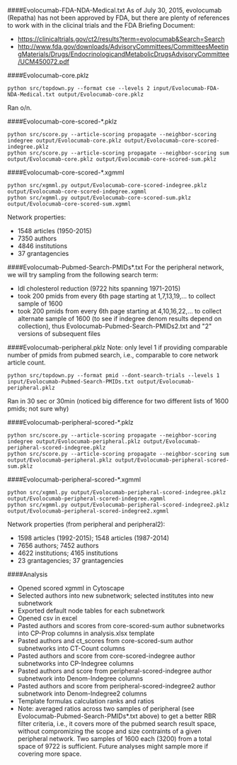 ####Evolocumab-FDA-NDA-Medical.txt
As of July 30, 2015, evolocumab (Repatha) has not been approved by FDA, but there are plenty of references to work with in the clicinal trials and the FDA Briefing Document:
* https://clinicaltrials.gov/ct2/results?term=evolocumab&Search=Search
* http://www.fda.gov/downloads/AdvisoryCommittees/CommitteesMeetingMaterials/Drugs/EndocrinologicandMetabolicDrugsAdvisoryCommittee/UCM450072.pdf

####Evolocumab-core.pklz
```
python src/topdown.py --format cse --levels 2 input/Evolocumab-FDA-NDA-Medical.txt output/Evolocumab-core.pklz
```
Ran o/n.

####Evolocumab-core-scored-*.pklz
```
python src/score.py --article-scoring propagate --neighbor-scoring indegree output/Evolocumab-core.pklz output/Evolocumab-core-scored-indegree.pklz
python src/score.py --article-scoring propagate --neighbor-scoring sum output/Evolocumab-core.pklz output/Evolocumab-core-scored-sum.pklz
```

####Evolocumab-core-scored-*.xgmml
```
python src/xgmml.py output/Evolocumab-core-scored-indegree.pklz output/Evolocumab-core-scored-indegree.xgmml
python src/xgmml.py output/Evolocumab-core-scored-sum.pklz output/Evolocumab-core-scored-sum.xgmml
```
Network properties:
* 1548 articles (1950-2015)
* 7350 authors
* 4846 institutions
* 37 grantagencies


####Evolocumab-Pubmed-Search-PMIDs*.txt
For the peripheral network, we will try sampling from the following search term:
* ldl cholesterol reduction (9722 hits spanning 1971-2015) 
 * took 200 pmids from every 6th page starting at 1,7,13,19,... to collect sample of 1600
 * took 200 pmids from every 6th page starting at 4,10,16,22,... to collect alternate sample of 1600 (to see if indegree denom results depend on collection), thus Evolocumab-Pubmed-Search-PMIDs2.txt and "2" versions of subsequent files

####Evolocumab-peripheral.pklz
Note: only level 1 if providing comparable number of pmids from pubmed search, i.e., comparable to core network article count.
```
python src/topdown.py --format pmid --dont-search-trials --levels 1 input/Evolocumab-Pubmed-Search-PMIDs.txt output/Evolocumab-peripheral.pklz
```
Ran in 30 sec or 30min (noticed big difference for two different lists of 1600 pmids; not sure why)

####Evolocumab-peripheral-scored-*.pklz
```
python src/score.py --article-scoring propagate --neighbor-scoring indegree output/Evolocumab-peripheral.pklz output/Evolocumab-peripheral-scored-indegree.pklz
python src/score.py --article-scoring propagate --neighbor-scoring sum output/Evolocumab-peripheral.pklz output/Evolocumab-peripheral-scored-sum.pklz
```

####Evolocumab-peripheral-scored-*.xgmml
```
python src/xgmml.py output/Evolocumab-peripheral-scored-indegree.pklz output/Evolocumab-peripheral-scored-indegree.xgmml
python src/xgmml.py output/Evolocumab-peripheral-scored-indegree2.pklz output/Evolocumab-peripheral-scored-indegree2.xgmml
```
Network properties (from peripheral and peripheral2):
* 1598 articles (1992-2015); 1548 articles (1987-2014)
* 7656 authors; 7452 authors
* 4622 institutions; 4165 institutions
* 23 grantagencies; 37 grantagencies

####Analysis
* Opened scored xgmml in Cytoscape
* Selected authors into new subnetwork; selected institutes into new subnetwork
* Exported default node tables for each subnetwork
* Opened csv in excel
* Pasted authors and scores from core-scored-sum author subnetworks into CP-Prop columns in analysis.xlsx template
* Pasted authors and ct_scores from core-scored-sum author subnetworks into CT-Count columns
* Pasted authors and score from core-scored-indegree author subnetworks into CP-Indegree columns
* Pasted authors and score from peripheral-scored-indegree author subnetwork into Denom-Indegree columns
* Pasted authors and score from peripheral-scored-indegree2 author subnetwork into Denom-Indegree2 columns
* Template formulas calculation ranks and ratios
* Note: averaged ratios across two samples of peripheral (see Evolocumab-Pubmed-Search-PMIDs*.txt above) to get a better RBR filter criteria, i.e., it covers more of the pubmed search result space, without compromizing the scope and size contraints of a given peripheral network. Two samples of 1600 each (3200) from a total space of 9722 is sufficient. Future analyses might sample more if covering more space.
